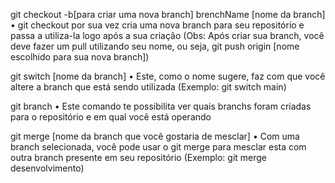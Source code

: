 git checkout -b[para criar uma nova branch] brenchName [nome da branch]
• git checkout por sua vez cria uma nova branch para seu repositório e passa a utiliza-la logo após a sua criação
(Obs: Após criar sua branch, você deve fazer um pull utilizando seu nome, ou seja, git push origin [nome escolhido para sua nova branch])

git switch [nome da branch]
• Este, como o nome sugere, faz com que você altere a branch que está sendo utilizada
(Exemplo: git switch main)

git branch
• Este comando te possibilita ver quais branchs foram criadas para o repositório e em qual você está operando

git merge [nome da branch que você gostaria de mesclar]
• Com uma branch selecionada, você pode usar o git merge para mesclar esta com outra branch presente em seu repositório
(Exemplo: git merge desenvolvimento)